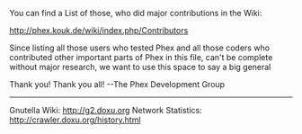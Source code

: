You can find a List of those, who did major contributions in the Wiki:

http://phex.kouk.de/wiki/index.php/Contributors

Since listing all those users who tested Phex and all those coders who contributed other important parts of Phex in this file, can't be complete without major research, we want to use this space to say a big general 

Thank you! Thank you all! --The Phex Development Group

----

Gnutella Wiki:      http://g2.doxu.org
Network Statistics: http://crawler.doxu.org/history.html